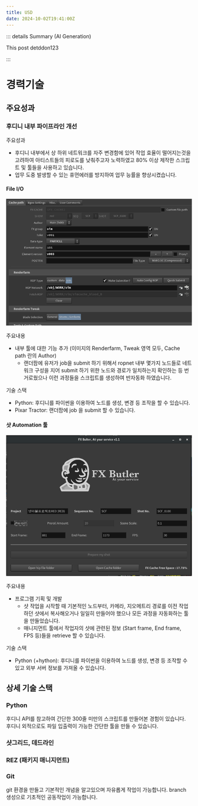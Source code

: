 ```yaml
---
title: USD
date: 2024-10-02T19:41:00Z
---
```

::: details Summary (AI Generation)
<!-- DESC SEP --> 
This post detddon123
<!-- AI Summerized -->

<!-- DESC SEP -->
:::


# 경력기술

## 주요성과

### 후디니 내부 파이프라인 개선


주요성과
- 후디니 내부에서 상 하위 네트워크를 자주 변경함에 있어 작업 효율이 떨어지는것을 고려하여 아티스트들의 피로도를 낮춰주고자 노력하였고 80% 이상 제작한 스크립트 및 툴들을 사용하고 있습니다.
- 업무 도중 발생할 수 있는 휴먼에러를 방지하여 업무 능률을 향상시켰습니다. 

#### File I/O 

![An image](/assets/images/FileIO.png)

주요내용
- 내부 툴에 대한 기능 추가 (이미지의 Renderfarm, Tweak 영역 모두, Cache path 란의 Author)
  - 랜더팜에 유저가 job을 submit 하기 위해서 ropnet 내부 몇가지 노드들로 네트워크 구성을 지어 submit 하기 위한 노드와 경로가 일치하는지 확인하는 등 번거로웠으나 
이런 과정들을 스크립트를 생성하여 반자동화 하였습니다.

기술 스택
- Python: 후디니를 파이썬을 이용하여 노드를 생성, 변경 등 조작을 할 수 있습니다.
- Pixar Tractor: 랜더팜에 job 을 submit 할 수 있습니다.

#### 샷 Automation 툴

![An image](/assets/images/Butler.png)

주요내용 
- 프로그램 기획 및 개발
  - 샷 작업을 시작할 때 기본적인 노드부터, 카메라, 지오메트리 경로를 이전 작업하던 샷에서 복사해오거나 일일히 만들어야 했으나 모든 과정을 자동화하는 툴을 만들었습니다.
  - 매니지먼트 툴에서 작업자의 샷에 관련된 정보 (Start frame, End frame, FPS 등)들을 retrieve 할 수 있습니다. 

기술 스택
- Python (+hython): 후디니를 파이썬을 이용하여 노드를 생성, 변경 등 조작할 수 있고 외부 서버 정보를 가져올 수 있습니다.


## 상세 기술 스택

### Python
후디니 API를 참고하여 간단한 300줄 미만의 스크립트를 만들어본 경험이 있습니다. 후디니 외적으로도 파일 입출력이 가능한 간단한 툴을 만들 수 있습니다. 

### 샷그리드, 데드라인

### REZ (패키지 매니지먼트)

### Git
git 환경을 만들고 기본적인 개념을 알고있으며 자유롭게 작업이 가능합니다. branch 생성으로 기초적인 공동작업이 가능합니다.


